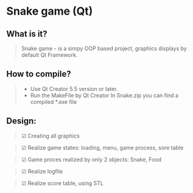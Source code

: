 ﻿# Snake game (Qt)

## What is it?
> Snake game - is a simpy OOP based project, graphics displays by default Qt Framework. 

## How to compile?
> - Use Qt Creator 5.5 version or later.
> - Run the MakeFile by Qt Creator
> In Snake.zip you can find a compiled *.exe file

## Design:
> ☑ Creating all graphics

> ☑ Realize game states: loading, menu, game process, sore table

> ☑ Game proces realized by only 2 objects: Snake, Food

> ☑ Realize logfile

> ☑ Realize score table, using STL
